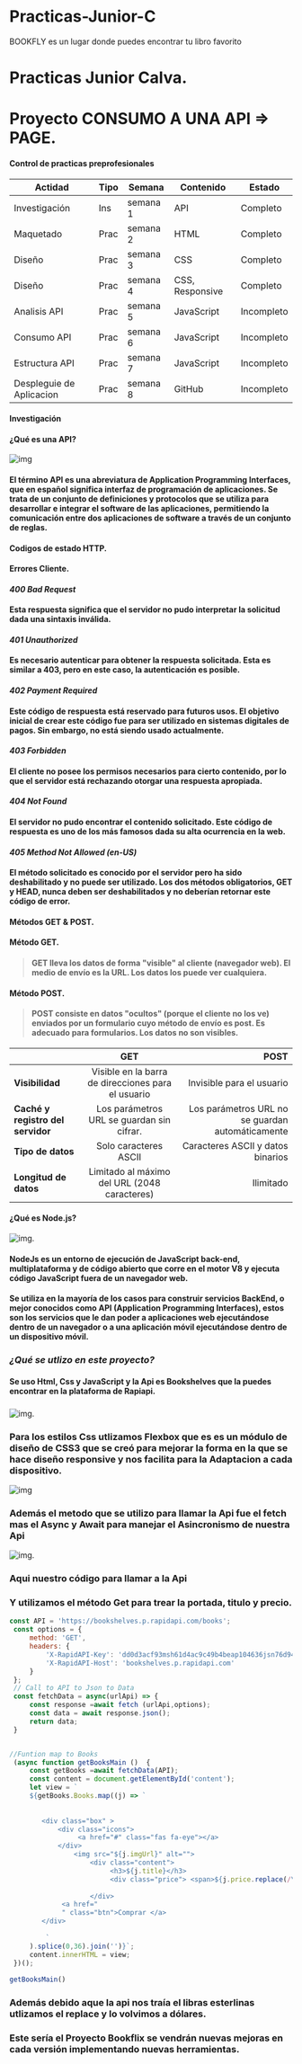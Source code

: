 # Practicas-Junior-C
BOOKFLY  es un lugar donde puedes encontrar tu libro favorito 
# Practicas Junior Calva.
# Proyecto CONSUMO A UNA API => PAGE.
#### Control de practicas preprofesionales

| Actidad | Tipo | Semana | Contenido | Estado |
| --- | --- | --- | --- | --- |
| Investigación | Ins | semana 1 | API | Completo |
| Maquetado | Prac | semana 2 | HTML | Completo |
| Diseño | Prac | semana 3 | CSS | Completo |
| Diseño | Prac | semana 4 | CSS, Responsive | Completo |
| Analisis API | Prac | semana 5 | JavaScript | Incompleto |
| Consumo API | Prac | semana 6 | JavaScript | Incompleto |
| Estructura API | Prac | semana 7 | JavaScript | Incompleto |
| Despleguie de Aplicacion | Prac | semana 8 | GitHub | Incompleto |
#### Investigación
#### **¿Qué es una API?**
![img](https://cdn.create.vista.com/api/media/small/464117532/stock-photo-api-application-programming-interface-software)
#### El término API es una abreviatura de Application Programming Interfaces, que en español significa interfaz de programación de aplicaciones. Se trata de un conjunto de definiciones y protocolos que se utiliza para desarrollar e integrar el software de las aplicaciones, permitiendo la comunicación entre dos aplicaciones de software a través de un conjunto de reglas.

#### **Codigos de estado HTTP.**
#### Errores Cliente.
#### *400 Bad Request*
#### Esta respuesta significa que el servidor no pudo interpretar la solicitud dada una sintaxis inválida.
#### *401 Unauthorized*
#### Es necesario autenticar para obtener la respuesta solicitada. Esta es similar a 403, pero en este caso, la autenticación es posible.
#### *402 Payment Required*
#### Este código de respuesta está reservado para futuros usos. El objetivo inicial de crear este código fue para ser utilizado en sistemas digitales de pagos. Sin embargo, no está siendo usado actualmente.
#### *403 Forbidden*
#### El cliente no posee los permisos necesarios para cierto contenido, por lo que el servidor está rechazando otorgar una respuesta apropiada.
#### *404 Not Found*
#### El servidor no pudo encontrar el contenido solicitado. Este código de respuesta es uno de los más famosos dada su alta ocurrencia en la web.
#### *405 Method Not Allowed (en-US)*
#### El método solicitado es conocido por el servidor pero ha sido deshabilitado y no puede ser utilizado. Los dos métodos obligatorios, GET y HEAD, nunca deben ser deshabilitados y no deberían retornar este código de error.
#### **Métodos GET & POST.**
#### Método GET.
> #### GET lleva los datos de forma "visible" al cliente (navegador web). El medio de envío es la URL. Los datos los puede ver cualquiera.

#### Método POST.

> #### POST consiste en datos "ocultos" (porque el cliente no los ve) enviados por un formulario cuyo método de envío es post. Es adecuado para formularios. Los datos no son visibles.
|  | GET| POST |
| :---         |     :---:      |          ---: |
| **Visibilidad**		  | Visible en la barra de direcciones para el usuario   | Invisible para el usuario  |
| **Caché y registro del servidor**     |Los parámetros URL se guardan sin cifrar.       | Los parámetros URL no se guardan automáticamente    |
| **Tipo de datos**     | Solo caracteres ASCII      | Caracteres ASCII y datos binarios     |
| **Longitud de datos**    | Limitado al máximo del URL (2048 caracteres)       | Ilimitado    |
#### **¿Qué  es Node.js?**
![img](https://upload.wikimedia.org/wikipedia/commons/thumb/d/d9/Node.js_logo.svg/1200px-Node.js_logo.svg.png).

#### **NodeJs** es un entorno de ejecución de JavaScript back-end, multiplataforma y de código abierto que corre en el motor V8 y ejecuta código JavaScript fuera de un navegador web.

 

#### Se utiliza en la mayoría de los casos para construir servicios BackEnd, o mejor conocidos como API (Application Programming Interfaces), estos son los servicios que le dan poder a aplicaciones web ejecutándose dentro de un navegador o a una aplicación móvil ejecutándose dentro de un dispositivo móvil.

### *¿Qué se utlizo en este proyecto?*
#### Se uso Html, Css y JavaScript y la Api es Bookshelves que la puedes encontrar en la plataforma de Rapiapi.
###
![img](https://i0.wp.com/www.nosinmiubuntu.com/wp-content/uploads/2018/01/html5_css3_javascript5.png?fit=450%2C365&ssl=1).

### Para los estilos Css utlizamos Flexbox que es  es un módulo de diseño de CSS3 que se creó para mejorar la forma en la que se hace diseño responsive y nos facilita para la Adaptacion a cada dispositivo.
![img](images/book1.png)

###  Además el metodo que se utilizo para llamar la Api fue el **fetch** mas el **Async y Await** para manejar el Asincronismo de nuestra Api

![img](images/book.png).

### Aqui nuestro código para llamar a la Api
### Y utilizamos el  método Get para trear la portada, titulo y precio.
```javascript
const API = 'https://bookshelves.p.rapidapi.com/books';
 const options = {
     method: 'GET',
     headers: {
         'X-RapidAPI-Key': 'dd0d3acf93msh61d4ac9c49b4beap104636jsn76d9475905db',
         'X-RapidAPI-Host': 'bookshelves.p.rapidapi.com'
     }
 };
 // Call to API to Json to Data 
 const fetchData = async(urlApi) => {
     const response =await fetch (urlApi,options);
     const data = await response.json();
     return data;
 }


//Funtion map to Books
 (async function getBooksMain ()  {
     const getBooks =await fetchData(API);
     const content = document.getElementById('content');
     let view = `
     ${getBooks.Books.map((j) => `
     
    
        <div class="box" >
            <div class="icons">
                 <a href="#" class="fas fa-eye"></a>
            </div>
                <img src="${j.imgUrl}" alt="">
                    <div class="content">
                         <h3>${j.title}</h3> 
                         <div class="price"> <span>${j.price.replace(/\u00A3/g, '$')}</span></div>
                         
                    </div>
             <a href="
             " class="btn">Comprar </a>
        </div>
       
         `
     ).splice(0,36).join('')}`;
     content.innerHTML = view;
 })(); 
 
getBooksMain()
```
### Además debido aque la api nos traía el libras esterlinas utlizamos el replace y lo volvimos a dólares.
### Este sería el Proyecto Bookflix se vendrán nuevas mejoras en cada versión implementando nuevas herramientas.
